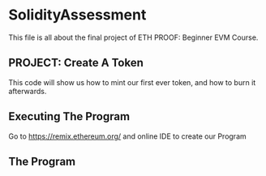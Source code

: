 # SolidityAssessment

This file is all about the final project of ETH PROOF: Beginner EVM Course. 

## PROJECT: Create A Token

This code will show us how to mint our first ever token, and how to burn it afterwards.

## Executing The Program

Go to https://remix.ethereum.org/ and online IDE to create our Program

## The Program




